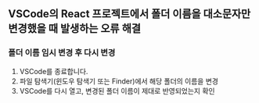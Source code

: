 ## VSCode의 React 프로젝트에서 폴더 이름을 대소문자만 변경했을 때 발생하는 오류 해결

### 폴더 이름 임시 변경 후 다시 변경
1. VSCode를 종료합니다. 
2. 파일 탐색기(윈도우 탐색기 또는 Finder)에서 해당 폴더의 이름을 변경
3. VSCode를 다시 열고, 변경된 폴더 이름이 제대로 반영되었는지 확인